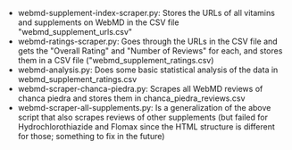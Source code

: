 - webmd-supplement-index-scraper.py: Stores the URLs of all vitamins and supplements on WebMD in the CSV file "webmd_supplement_urls.csv"
- webmd-ratings-scraper.py: Goes through the URLs in the CSV file and gets the "Overall Rating" and "Number of Reviews" for each, and stores them in a CSV file ("webmd_supplement_ratings.csv)
- webmd-analysis.py: Does some basic statistical analysis of the data in webmd_supplement_ratings.csv
- webmd-scraper-chanca-piedra.py: Scrapes all WebMD reviews of chanca piedra and stores them in chanca_piedra_reviews.csv
- webmd-scraper-all-supplements.py: Is a generalization of the above script that also scrapes reviews of other supplements (but failed for Hydrochlorothiazide and Flomax since the HTML structure is different for those; something to fix in the future)
